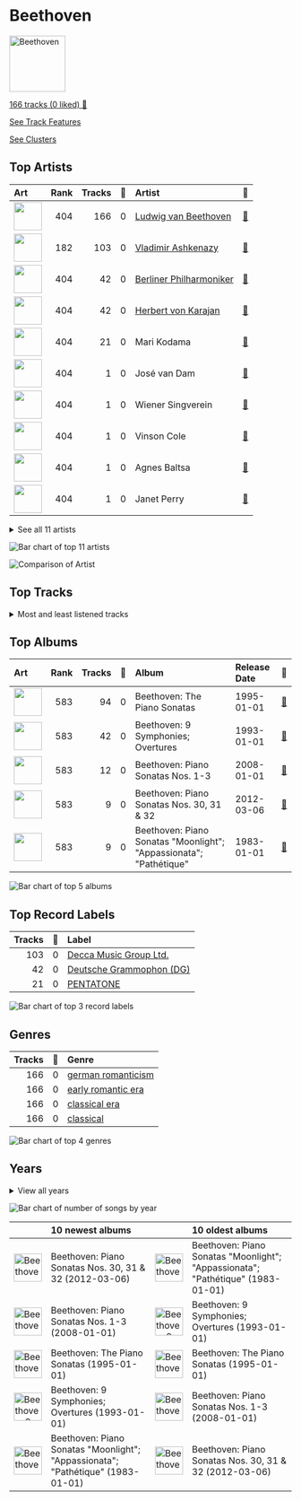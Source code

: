 # Beethoven


<img src="https://i.scdn.co/image/ab67616d00001e02c18e2114a3a3ef543635197a" alt="Beethoven" width="100" />

[166 tracks (0 liked) 🔗](https://open.spotify.com/playlist/6Lvj5MXaiMrmyaBnvLvxAW)

[See Track Features](audio_features.md)

[See Clusters](clusters/overview.md)

## Top Artists

| Art | Rank | Tracks | 💚 | Artist | 🔗 |
|:---|---:|---:|---:|:---|:---|
| <img src="https://i.scdn.co/image/db022999443da6f89e250086329d98b17399b346" alt="" width="50" /> | 404 | 166 | 0 | [Ludwig van Beethoven](../../artists/ludwig_van_beethoven/overview.md) | [🔗](https://open.spotify.com/artist/2wOqMjp9TyABvtHdOSOTUS) |
| <img src="https://i.scdn.co/image/ab6761610000e5eba5a4a932f73faefc19b4e24f" alt="" width="50" /> | 182 | 103 | 0 | [Vladimir Ashkenazy](../../artists/vladimir_ashkenazy/overview.md) | [🔗](https://open.spotify.com/artist/20iZXzMb8LoWXOeca32i82) |
| <img src="https://i.scdn.co/image/ab6761610000e5eb92e0a1e423bd8590dcd43bda" alt="" width="50" /> | 404 | 42 | 0 | [Berliner Philharmoniker](../../artists/berliner_philharmoniker/overview.md) | [🔗](https://open.spotify.com/artist/6uRJnvQ3f8whVnmeoecv5Z) |
| <img src="https://i.scdn.co/image/ab6761610000e5ebf67fde1740e91a88445d5bdd" alt="" width="50" /> | 404 | 42 | 0 | [Herbert von Karajan](../../artists/herbert_von_karajan/overview.md) | [🔗](https://open.spotify.com/artist/5zCaQxjl110XTrm4LQ1CxY) |
| <img src="https://i.scdn.co/image/da227efdc2e4be12443dcb5fa1ceb257fd1baf6a" alt="" width="50" /> | 404 | 21 | 0 | Mari Kodama | [🔗](https://open.spotify.com/artist/0s0wG03kPyu7MXERfcuxim) |
| <img src="https://i.scdn.co/image/7edeefee1e00dc240f153b601cf735baba09a17a" alt="" width="50" /> | 404 | 1 | 0 | José van Dam | [🔗](https://open.spotify.com/artist/5qNUHMEhszyeXNYMn4sswd) |
| <img src="https://i.scdn.co/image/e403106a45cbd0e2ca51e4d1b18b9a587f9177be" alt="" width="50" /> | 404 | 1 | 0 | Wiener Singverein | [🔗](https://open.spotify.com/artist/35QSympF887CO8h5eZHme2) |
| <img src="https://i.scdn.co/image/a97382fc1e98c5a755daf70d7a9355f673811707" alt="" width="50" /> | 404 | 1 | 0 | Vinson Cole | [🔗](https://open.spotify.com/artist/2j6cP3f3TxyHzcKdWYSm6h) |
| <img src="https://i.scdn.co/image/ab67616d0000b27322070c61a7616392f04f070f" alt="" width="50" /> | 404 | 1 | 0 | Agnes Baltsa | [🔗](https://open.spotify.com/artist/2amF56vDuTTbZJQsqUgbuC) |
| <img src="https://i.scdn.co/image/ab67616d0000b27322070c61a7616392f04f070f" alt="" width="50" /> | 404 | 1 | 0 | Janet Perry | [🔗](https://open.spotify.com/artist/1bV3KjOPs1AI3OolJiYogN) |


<details>
<summary>See all 11 artists</summary>

| Art | Rank | Tracks | 💚 | Artist | 🔗 |
|:---|---:|---:|---:|:---|:---|
| <img src="https://i.scdn.co/image/ab67616d0000b273ad42862ef7e02b09abe20699" alt="" width="50" /> | 404 | 1 | 0 | Helmut Froschauer | [🔗](https://open.spotify.com/artist/172Encqfd2ZhWAleNg1gbO) |

</details>


![Bar chart of top 11 artists](../../images/playlists/beethoven/artists.png)

![Comparison of Artist](../../images/playlists/beethoven/artists_comparison.png)

## Top Tracks




<details>
<summary>Most and least listened tracks</summary>

| Rank | ​ | Most listened tracks | Rank | ​​ | Least listened tracks |
|---:|:---|:---|---:|:---|:---|
| 870 | <img src="https://i.scdn.co/image/ab67616d0000b273c18e2114a3a3ef543635197a" alt="Beethoven: The Piano Sonatas" width="50" /> | [Piano Sonata No. 18 in E flat, Op. 31 No. 3 -"The Hunt": 1. Allegro](../../artists/ludwig_van_beethoven/overview.md) | 870 | <img src="https://i.scdn.co/image/ab67616d0000b2731500f9a293f0106619f16a7d" alt="Beethoven: Piano Sonatas &quot;Moonlight&quot;; &quot;Appassionata&quot;; &quot;Pathétique&quot;" width="50" /> | [Piano Sonata No. 14 in C-Sharp Minor, Op. 27 No. 2 "Moonlight": I. Adagio sostenuto](../../artists/ludwig_van_beethoven/overview.md) |
| 870 | <img src="https://i.scdn.co/image/ab67616d0000b273c18e2114a3a3ef543635197a" alt="Beethoven: The Piano Sonatas" width="50" /> | [Piano Sonata No. 31 in A flat, Op. 110: 3. Adagio ma non troppo](../../artists/ludwig_van_beethoven/overview.md) | 870 | <img src="https://i.scdn.co/image/ab67616d0000b273c18e2114a3a3ef543635197a" alt="Beethoven: The Piano Sonatas" width="50" /> | [Piano Sonata No. 20 in G, Op. 49 No. 2: 1. Allegro ma non troppo](../../artists/ludwig_van_beethoven/overview.md) |
| 870 | <img src="https://i.scdn.co/image/ab67616d0000b273c18e2114a3a3ef543635197a" alt="Beethoven: The Piano Sonatas" width="50" /> | [Piano Sonata No. 11 in B flat, Op. 22: 4. Rondo (Allegretto)](../../artists/ludwig_van_beethoven/overview.md) | 870 | <img src="https://i.scdn.co/image/ab67616d0000b2730b9ae3f056fa16819bc9dd48" alt="Beethoven: Piano Sonatas Nos. 30, 31 &amp; 32" width="50" /> | [Piano Sonata No. 30 in E Major, Op. 109: III. Gesangvoll, mit innigster Empfindung. Andante molto cantabile ed espressivo](../../artists/ludwig_van_beethoven/overview.md) |
| 870 | <img src="https://i.scdn.co/image/ab67616d0000b27370426e24663b43f11ebd9c24" alt="Beethoven: 9 Symphonies; Overtures" width="50" /> | [Symphony No. 7 In A, Op. 92: 2. Allegretto](../../artists/ludwig_van_beethoven/overview.md) | 870 | <img src="https://i.scdn.co/image/ab67616d0000b2731500f9a293f0106619f16a7d" alt="Beethoven: Piano Sonatas &quot;Moonlight&quot;; &quot;Appassionata&quot;; &quot;Pathétique&quot;" width="50" /> | [Piano Sonata No. 23 in F Minor, Op. 57 "Appassionata": I. Allegro assai](../../artists/ludwig_van_beethoven/overview.md) |
| 870 | <img src="https://i.scdn.co/image/ab67616d0000b2732266fb9b5484a5dc280e5bff" alt="Beethoven: Piano Sonatas Nos. 1-3" width="50" /> | [Piano Sonata No. 1 in F Minor, Op. 2 No. 1: II. Adagio](../../artists/ludwig_van_beethoven/overview.md) | 870 | <img src="https://i.scdn.co/image/ab67616d0000b273c18e2114a3a3ef543635197a" alt="Beethoven: The Piano Sonatas" width="50" /> | [Piano Sonata No. 4 in E flat, Op. 7: 3. Allegro](../../artists/ludwig_van_beethoven/overview.md) |
| 870 | <img src="https://i.scdn.co/image/ab67616d0000b2730b9ae3f056fa16819bc9dd48" alt="Beethoven: Piano Sonatas Nos. 30, 31 &amp; 32" width="50" /> | [Piano Sonata No. 32 in C Minor, Op. 111: I. Maestoso - Allegro con brio ed appassionato](../../artists/ludwig_van_beethoven/overview.md) | 870 | <img src="https://i.scdn.co/image/ab67616d0000b27370426e24663b43f11ebd9c24" alt="Beethoven: 9 Symphonies; Overtures" width="50" /> | [Symphony No. 5 In C Minor, Op. 67: 2. Andante con moto](../../artists/ludwig_van_beethoven/overview.md) |
| 870 | <img src="https://i.scdn.co/image/ab67616d0000b273c18e2114a3a3ef543635197a" alt="Beethoven: The Piano Sonatas" width="50" /> | [Piano Sonata No. 28 in A, Op. 101: 3. Langsam und sehnsuchtsvoll (Adagio ma non troppo, con affetto)](../../artists/ludwig_van_beethoven/overview.md) | 870 | <img src="https://i.scdn.co/image/ab67616d0000b27370426e24663b43f11ebd9c24" alt="Beethoven: 9 Symphonies; Overtures" width="50" /> | [Symphony No. 4 In B Flat, Op. 60: 1. Adagio - Allegro vivace](../../artists/ludwig_van_beethoven/overview.md) |
| 870 | <img src="https://i.scdn.co/image/ab67616d0000b273c18e2114a3a3ef543635197a" alt="Beethoven: The Piano Sonatas" width="50" /> | [Piano Sonata No. 11 in B flat, Op. 22: 1. Allegro con brio](../../artists/ludwig_van_beethoven/overview.md) | 870 | <img src="https://i.scdn.co/image/ab67616d0000b273c18e2114a3a3ef543635197a" alt="Beethoven: The Piano Sonatas" width="50" /> | [Piano Sonata No. 4 in E flat, Op. 7: 1. Allegro molto e con brio](../../artists/ludwig_van_beethoven/overview.md) |
| 870 | <img src="https://i.scdn.co/image/ab67616d0000b27370426e24663b43f11ebd9c24" alt="Beethoven: 9 Symphonies; Overtures" width="50" /> | [Symphony No. 5 in C Minor, Op. 67: 1. Allegro con brio](../../artists/ludwig_van_beethoven/overview.md) | 870 | <img src="https://i.scdn.co/image/ab67616d0000b27370426e24663b43f11ebd9c24" alt="Beethoven: 9 Symphonies; Overtures" width="50" /> | [Symphony No. 5 In C Minor, Op. 67: 3. Allegro](../../artists/ludwig_van_beethoven/overview.md) |
| 870 | <img src="https://i.scdn.co/image/ab67616d0000b273c18e2114a3a3ef543635197a" alt="Beethoven: The Piano Sonatas" width="50" /> | [Piano Sonata No. 18 in E flat, Op. 31 No. 3 -"The Hunt": 3. Menuetto (Moderato e grazioso)](../../artists/ludwig_van_beethoven/overview.md) | 870 | <img src="https://i.scdn.co/image/ab67616d0000b27370426e24663b43f11ebd9c24" alt="Beethoven: 9 Symphonies; Overtures" width="50" /> | [Symphony No. 4 In B Flat, Op. 60: 3. Allegro vivace](../../artists/ludwig_van_beethoven/overview.md) |

</details>

## Top Albums



| Art | Rank | Tracks | 💚 | Album | Release Date | 🔗 |
|:---|---:|---:|---:|:---|:---|:---|
| <img src="https://i.scdn.co/image/ab67616d0000b273c18e2114a3a3ef543635197a" alt="" width="50" /> | 583 | 94 | 0 | Beethoven: The Piano Sonatas | 1995-01-01 | [🔗](https://open.spotify.com/album/7xbsSOswKgms1fUFuwKArz) |
| <img src="https://i.scdn.co/image/ab67616d0000b27370426e24663b43f11ebd9c24" alt="" width="50" /> | 583 | 42 | 0 | Beethoven: 9 Symphonies; Overtures | 1993-01-01 | [🔗](https://open.spotify.com/album/2DQTNTznsteIZciZdyeWdj) |
| <img src="https://i.scdn.co/image/ab67616d0000b2732266fb9b5484a5dc280e5bff" alt="" width="50" /> | 583 | 12 | 0 | Beethoven: Piano Sonatas Nos. 1-3 | 2008-01-01 | [🔗](https://open.spotify.com/album/5CjMjZJnjdHHgwAVkqrvXq) |
| <img src="https://i.scdn.co/image/ab67616d0000b2730b9ae3f056fa16819bc9dd48" alt="" width="50" /> | 583 | 9 | 0 | Beethoven: Piano Sonatas Nos. 30, 31 & 32 | 2012-03-06 | [🔗](https://open.spotify.com/album/478l1JdqbqDzcmmgrqw2zu) |
| <img src="https://i.scdn.co/image/ab67616d0000b2731500f9a293f0106619f16a7d" alt="" width="50" /> | 583 | 9 | 0 | Beethoven: Piano Sonatas "Moonlight"; "Appassionata"; "Pathétique" | 1983-01-01 | [🔗](https://open.spotify.com/album/0RCfE1YhkdrjnM3kXT3YLl) |

![Bar chart of top 5 albums](../../images/playlists/beethoven/albums.png)

## Top Record Labels

| Tracks | 💚 | Label |
|---:|---:|:---|
| 103 | 0 | [Decca Music Group Ltd.](../../labels/decca_music_group_ltd_/overview.md) |
| 42 | 0 | [Deutsche Grammophon (DG)](../../labels/deutsche_grammophon_(dg)/overview.md) |
| 21 | 0 | [PENTATONE](../../labels/pentatone/overview.md) |

![Bar chart of top 3 record labels](../../images/playlists/beethoven/labels.png)

## Genres

| Tracks | 💚 | Genre |
|---:|---:|:---|
| 166 | 0 | [german romanticism](../../genres/german_romanticism/overview.md) |
| 166 | 0 | [early romantic era](../../genres/early_romantic_era/overview.md) |
| 166 | 0 | [classical era](../../genres/classical_era/overview.md) |
| 166 | 0 | [classical](../../genres/classical/overview.md) |

![Bar chart of top 4 genres](../../images/playlists/beethoven/genres.png)

## Years


<details>
<summary>View all years</summary>

| Year | Number of Tracks |
|:---|---:|
| 2012 | 9 |
| 2008 | 12 |
| [1995](1995/overview.md) | 94 |
| [1993](1993/overview.md) | 42 |
| 1983 | 9 |

</details>


![Bar chart of number of songs by year](../../images/playlists/beethoven/years.png)

| ​ | 10 newest albums | ​​ | 10 oldest albums |
|:---|:---|:---|:---|
| <img src="https://i.scdn.co/image/ab67616d0000b2730b9ae3f056fa16819bc9dd48" alt="Beethoven: Piano Sonatas Nos. 30, 31 &amp; 32" width="50" /> | Beethoven: Piano Sonatas Nos. 30, 31 & 32 (2012-03-06) | <img src="https://i.scdn.co/image/ab67616d0000b2731500f9a293f0106619f16a7d" alt="Beethoven: Piano Sonatas &quot;Moonlight&quot;; &quot;Appassionata&quot;; &quot;Pathétique&quot;" width="50" /> | Beethoven: Piano Sonatas "Moonlight"; "Appassionata"; "Pathétique" (1983-01-01) |
| <img src="https://i.scdn.co/image/ab67616d0000b2732266fb9b5484a5dc280e5bff" alt="Beethoven: Piano Sonatas Nos. 1-3" width="50" /> | Beethoven: Piano Sonatas Nos. 1-3 (2008-01-01) | <img src="https://i.scdn.co/image/ab67616d0000b27370426e24663b43f11ebd9c24" alt="Beethoven: 9 Symphonies; Overtures" width="50" /> | Beethoven: 9 Symphonies; Overtures (1993-01-01) |
| <img src="https://i.scdn.co/image/ab67616d0000b273c18e2114a3a3ef543635197a" alt="Beethoven: The Piano Sonatas" width="50" /> | Beethoven: The Piano Sonatas (1995-01-01) | <img src="https://i.scdn.co/image/ab67616d0000b273c18e2114a3a3ef543635197a" alt="Beethoven: The Piano Sonatas" width="50" /> | Beethoven: The Piano Sonatas (1995-01-01) |
| <img src="https://i.scdn.co/image/ab67616d0000b27370426e24663b43f11ebd9c24" alt="Beethoven: 9 Symphonies; Overtures" width="50" /> | Beethoven: 9 Symphonies; Overtures (1993-01-01) | <img src="https://i.scdn.co/image/ab67616d0000b2732266fb9b5484a5dc280e5bff" alt="Beethoven: Piano Sonatas Nos. 1-3" width="50" /> | Beethoven: Piano Sonatas Nos. 1-3 (2008-01-01) |
| <img src="https://i.scdn.co/image/ab67616d0000b2731500f9a293f0106619f16a7d" alt="Beethoven: Piano Sonatas &quot;Moonlight&quot;; &quot;Appassionata&quot;; &quot;Pathétique&quot;" width="50" /> | Beethoven: Piano Sonatas "Moonlight"; "Appassionata"; "Pathétique" (1983-01-01) | <img src="https://i.scdn.co/image/ab67616d0000b2730b9ae3f056fa16819bc9dd48" alt="Beethoven: Piano Sonatas Nos. 30, 31 &amp; 32" width="50" /> | Beethoven: Piano Sonatas Nos. 30, 31 & 32 (2012-03-06) |
